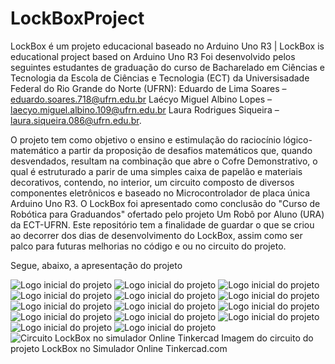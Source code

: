 # LockBoxProject
LockBox é um projeto educacional baseado no Arduino Uno R3 | LockBox is educational project based on Arduino Uno R3
Foi desenvolvido pelos seguintes estudantes de graduação do curso de Bacharelado em Ciências e Tecnologia da Escola de Ciências e Tecnologia (ECT) da Universisadade Federal do Rio Grande do Norte (UFRN):
Eduardo de Lima Soares – eduardo.soares.718@ufrn.edu.br
Laécyo Miguel Albino Lopes – laecyo.miguel.albino.109@ufrn.edu.br
Laura Rodrigues Siqueira – laura.siqueira.086@ufrn.edu.br.

O projeto tem como objetivo o ensino e estimulação do raciocínio lógico-matemático a partir da proposição de desafios matemáticos que, quando desvendados, resultam na combinação que abre o Cofre Demonstrativo, o qual é estruturado a parir de uma simples caixa de papelão e materiais decorativos, contendo, no interior, um circuito composto de diversos componentes eletrônicos e baseado no Microcontrolador de placa única Arduino Uno R3.
O LockBox foi apresentado como conclusão do "Curso de Robótica para Graduandos" ofertado pelo  projeto Um Robô por Aluno (URA) da ECT-UFRN.
Este repositório tem a finalidade de guardar o que se criou ao decorrer dos dias de desenvolvimento do LockBox, assim como ser palco para futuras melhorias no código e ou no circuito do projeto.


Segue, abaixo, a apresentação do projeto

<img src="Apresentação - Lockbox/1.jpg" alt="Logo inicial do projeto">


<img src="Apresentação - Lockbox/2.jpg" alt="Logo inicial do projeto">

<img src="Apresentação - Lockbox/3.jpg" alt="Logo inicial do projeto">

<img src="Apresentação - Lockbox/4.jpg" alt="Logo inicial do projeto">

<img src="Apresentação - Lockbox/5.jpg" alt="Logo inicial do projeto">

<img src="Apresentação - Lockbox/6.jpg" alt="Logo inicial do projeto">

<img src="Apresentação - Lockbox/7.jpg" alt="Logo inicial do projeto">

<img src="Apresentação - Lockbox/8.jpg" alt="Logo inicial do projeto">

<img src="Apresentação - Lockbox/9.jpg" alt="Logo inicial do projeto">

<img src="Apresentação - Lockbox/10.jpg" alt="Logo inicial do projeto">

<img src="Apresentação - Lockbox/11.jpg" alt="Logo inicial do projeto">

<img src="Apresentação - Lockbox/12.jpg" alt="Logo inicial do projeto">

<img src="Apresentação - Lockbox/13.jpg" alt="Logo inicial do projeto">

<img src="Apresentação - Lockbox/14.jpg" alt="Logo inicial do projeto">




<img src="Circuito%20do%20projeto%20no%20Simulador%20Online%20Tinkercad.png" alt="Circuito LockBox no simulador Online Tinkercad">
Imagem do circuito do projeto LockBox no Simulador Online Tinkercad.com
